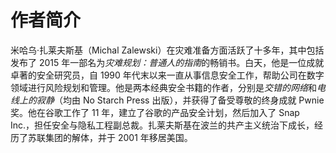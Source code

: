 # 作者简介

米哈乌·扎莱夫斯基（Michal Zalewski）在灾难准备方面活跃了十多年，其中包括发布了 2015 年一部名为*灾难规划：普通人的指南*的畅销书。白天，他是一位成就卓著的安全研究员，自 1990 年代末以来一直从事信息安全工作，帮助公司在数字领域进行风险规划和管理。他是两本经典安全书籍的作者，分别是*交错的网络*和*电线上的寂静*（均由 No Starch Press 出版），并获得了备受尊敬的终身成就 Pwnie 奖。他在谷歌工作了 11 年，建立了谷歌的产品安全计划，然后加入了 Snap Inc.，担任安全与隐私工程副总裁。扎莱夫斯基在波兰的共产主义统治下成长，经历了苏联集团的解体，并于 2001 年移居美国。
